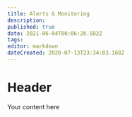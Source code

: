 ```yaml
---
title: Alerts & Monitoring
description: 
published: true
date: 2021-06-04T00:06:20.582Z
tags: 
editor: markdown
dateCreated: 2020-07-13T23:34:03.168Z
---
```


# Header
Your content here